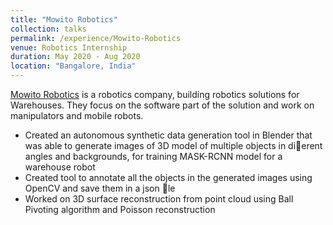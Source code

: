 ```yaml
---
title: "Mowito Robotics"
collection: talks
permalink: /experience/Mowito-Robotics
venue: Robotics Internship
duration: May 2020 - Aug 2020
location: "Bangalore, India"
---
```

 [Mowito Robotics](https://mowito.in/) is a robotics company, building robotics solutions for Warehouses. They focus on the software part of the solution and work on manipulators and mobile robots.

- Created an autonomous synthetic data generation tool in Blender that was able to generate images of 3D model
of multiple objects in dierent angles and backgrounds, for training MASK-RCNN model for a warehouse robot
- Created tool to annotate all the objects in the generated images using OpenCV and save them in a json le
- Worked on 3D surface reconstruction from point cloud using Ball Pivoting algorithm and Poisson reconstruction
